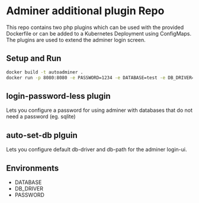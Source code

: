 # Adminer additional plugin Repo

This repo contains two php plugins which can be used with the provided Dockerfile or can be added to a Kubernetes Deployment using ConfigMaps.
The plugins are used to extend the adminer login screen.

## Setup and Run

```sh
docker build -t autoadminer .
docker run -p 8080:8080 -e PASSWORD=1234 -e DATABASE=test -e DB_DRIVER=sqlite  autoadminer
```

## login-password-less plugin

Lets you configure a password for using adminer with databases that do not need a password (eg. sqlite)

## auto-set-db plguin

Lets you configure default db-driver and db-path for the adminer login-ui.

## Environments

- DATABASE
- DB_DRIVER
- PASSWORD
